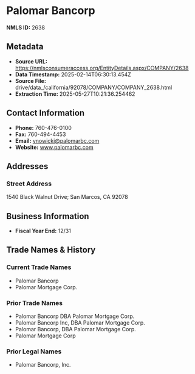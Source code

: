 # Palomar Bancorp

**NMLS ID:** 2638

## Metadata
- **Source URL:** https://nmlsconsumeraccess.org/EntityDetails.aspx/COMPANY/2638
- **Data Timestamp:** 2025-02-14T06:30:13.454Z
- **Source File:** drive/data_/california/92078/COMPANY/COMPANY_2638.html
- **Extraction Time:** 2025-05-27T10:21:36.254462

## Contact Information
- **Phone:** 760-476-0100
- **Fax:** 760-494-4453
- **Email:** vnowicki@palomarbc.com
- **Website:** www.palomarbc.com

## Addresses
### Street Address
1540 Black Walnut Drive; San Marcos, CA 92078

## Business Information
- **Fiscal Year End:** 12/31

## Trade Names & History
### Current Trade Names
- Palomar Bancorp
- Palomar Mortgage Corp.

### Prior Trade Names
- Palomar Bancorp DBA Palomar Mortgage Corp.
- Palomar Bancorp Inc, DBA Palomar Mortgage Corp.
- Palomar Bancorp, DBA Palomar Mortgage Corp.
- Palomar Mortgage Corp

### Prior Legal Names
- Palomar Bancorp, Inc.
